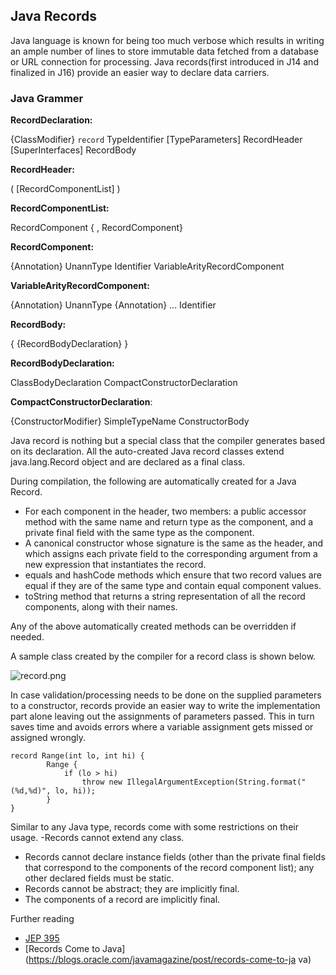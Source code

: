 ## Java Records

Java language is known for being too much verbose which results in writing an ample number of lines to store immutable data fetched from a database or URL connection for processing. Java records(first introduced in J14 and finalized in J16) provide an easier way to declare data carriers.

### Java Grammer

**RecordDeclaration:**

  {ClassModifier} `record` TypeIdentifier [TypeParameters]
    RecordHeader [SuperInterfaces] RecordBody

**RecordHeader:**

 ( [RecordComponentList] )

**RecordComponentList:**

 RecordComponent { , RecordComponent}

**RecordComponent:**

 {Annotation} UnannType Identifier
 VariableArityRecordComponent

**VariableArityRecordComponent:**

 {Annotation} UnannType {Annotation} ... Identifier

**RecordBody:**

  { {RecordBodyDeclaration} }

**RecordBodyDeclaration:**

  ClassBodyDeclaration
  CompactConstructorDeclaration

**CompactConstructorDeclaration**:

  {ConstructorModifier} SimpleTypeName ConstructorBody

Java record is nothing but a special class that the compiler generates based on its declaration. All the auto-created Java record classes extend java.lang.Record object and are declared as a final class.

During compilation, the following are automatically created for a Java Record.


- For each component in the header, two members: a public accessor method with the same name and return type as the component, and a private final field with the same type as the component.
- A canonical constructor whose signature is the same as the header, and which assigns each private field to the corresponding argument from a new expression that instantiates the record.
- equals and hashCode methods which ensure that two record values are equal if they are of the same type and contain equal component values.
- toString method that returns a string representation of all the record components, along with their names.

Any of the above automatically created methods can be overridden if needed. 

A sample class created by the compiler for a record class is shown below.

![record.png](https://cdn.hashnode.com/res/hashnode/image/upload/v1638111110979/OMbCJREzC.png)

In case validation/processing needs to be done on the supplied parameters to a constructor, records provide an easier way to write the implementation part alone leaving out the assignments of parameters passed. This in turn saves time and avoids errors where a variable assignment gets missed or assigned wrongly.


```
record Range(int lo, int hi) {
        Range {
            if (lo > hi)
                throw new IllegalArgumentException(String.format("(%d,%d)", lo, hi));
        }
}
``` 

Similar to any Java type, records come with some restrictions on their usage.
-Records cannot extend any class.
- Records cannot declare instance fields (other than the private final fields that correspond to the components of the record component list); any other declared fields must be static.
- Records cannot be abstract; they are implicitly final.
- The components of a record are implicitly final.


Further reading
-  [JEP 395](https://openjdk.java.net/jeps/395)
- [Records Come to Java](https://blogs.oracle.com/javamagazine/post/records-come-to-ja
va)






